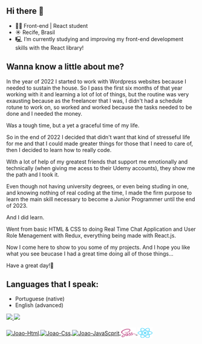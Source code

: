 ## Hi there 👋
- 👨‍💻 Front-end | React student
- ☀️ Recife, Brasil
- 🖳 I’m currently studying and improving my front-end development skills with the React library!

## Wanna know a little about me?

In the year of 2022 I started to work with Wordpress websites because I needed to sustain the house. So I pass the first six months of that year working with it and learning a lot of lot of things, but the routine was very exausting because as the freelancer that I was, I didn't had a schedule rotune to work on, so worked and worked because the tasks needed to be done and I needed the money.

Was a tough time, but a yet a graceful time of my life.

So in the end of 2022 I decided that didn't want that kind of stresseful life for me and that I could made greater things for those that I need to care of, then I decided to learn how to really code.

With a lot of help of my greatest friends that support me emotionally and technically (when giving me acess to their Udemy accounts), they show me the path and I took it.

Even though not having university degrees, or even being studing in one, and knowing nothing of real coding at the time, I made the firm purpose to learn the main skill necessary to become a Junior Programmer until the end of 2023. 

And I did learn.

Went from basic HTML & CSS to doing Real Time Chat Application and User Role Menagement with Redux, everything being made with React.js. 

Now I come here to show to you some of my projects. And I hope you like what you see beucase I had a great time doing all of those things...

Have a great day!👋  

<h2>Languages that I speak: </h2>
<ul>
  <li>Portuguese (native)</li>
  <li>English (advanced)</li>
</ul>


<div align="start">
  <a href="https://github.com/jfilgueira">
  <img height="180em" src="https://github-readme-stats.vercel.app/api?username=jfilgueira&show_icons=true&theme=gotham&include_all_commits=true&count_private=true"/>
  <img height="180em" src="https://github-readme-stats.vercel.app/api/top-langs/?username=jfilgueira&layout=compact&langs_count=7&theme=gotham"/>
</div>
  
   <div style="display: inline_block"><br>
  <img align="center" alt="Joao-Html" height="30" width="40" src="https://cdn.jsdelivr.net/gh/devicons/devicon/icons/html5/html5-original.svg" />
  <img align="center" alt="Joao-Css" height="30" width="40" src="https://cdn.jsdelivr.net/gh/devicons/devicon/icons/css3/css3-original.svg" />
  <img align="center" alt="Joao-JavaScprit" height="30" width="40" src="https://cdn.jsdelivr.net/gh/devicons/devicon/icons/javascript/javascript-original.svg" />
  <img align="center" alt="Sass" height="30" width="40" src="https://raw.githubusercontent.com/devicons/devicon/master/icons/sass/sass-original.svg">
  <img align="center" alt="React" height="30" width="40" src="https://raw.githubusercontent.com/devicons/devicon/master/icons/react/react-original.svg">
   
##     
